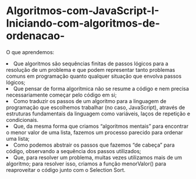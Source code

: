 # Algoritmos-com-JavaScript-I-Iniciando-com-algoritmos-de-ordenacao-

O que aprendemos:

<li> Que algoritmos são sequências finitas de passos lógicos para a resolução de um problema e que podem representar tanto problemas comuns em programação quanto qualquer situação que envolva passos lógicos;
<li>Que pensar de forma algorítmica não se resume a código e nem precisa necessariamente começar pelo código em si;
<li>Como traduzir os passos de um algoritmo para a linguagem de programação que escolhemos trabalhar (no caso, JavaScript), através de estruturas fundamentais da linguagem como variáveis, laços de repetição e condicionais.
<li> Que, da mesma forma que criamos “algoritmos mentais” para encontrar o menor valor de uma lista, fazemos um processo parecido para ordenar uma lista;
<li>Como podemos abstrair os passos que fazemos “de cabeça” para código, observando a sequência dos passos utilizados;
<li>Que, para resolver um problema, muitas vezes utilizamos mais de um algoritmo; para resolver isso, criamos a função menorValor() para reaproveitar o código junto com o Selection Sort.
  
